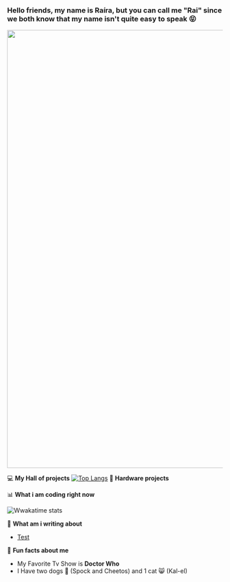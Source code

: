### Hello friends, my name is Raíra, but you can call me "Rai" since we both know that my name isn't quite easy to speak 😝

<img src="https://media3.giphy.com/media/aNqEFrYVnsS52/giphy.gif?cid=ecf05e4777741127ca3377b8fc402813f8ce569dd44f39c8&rid=giphy.gif" width="1020px">



💻 **My Hall of projects**
[![Top Langs](https://github-readme-stats.vercel.app/api/top-langs/?username=r4ir4)](https://github.com/r4ir4/github-readme-stats)
🤖 **Hardware projects**

📊 **What i am coding right now**

![Wwakatime stats](https://github-readme-stats-taupe-two.vercel.app/api/wakatime?username=r4ir4&hide_title=true&hide_border=true&langs_count=5)

📰 **What am i writing about**
<!-- BLOG-POST-LIST:START -->
- [Test](https://dev.to/r4ir4/this-is-a-test-o418)

<!-- BLOG-POST-LIST:END -->

🦄 **Fun facts about me**
 - My Favorite Tv Show is <b>Doctor Who</b>
 - I Have two dogs 🐶 (Spock and Cheetos) and 1 cat 😸 (Kal-el)